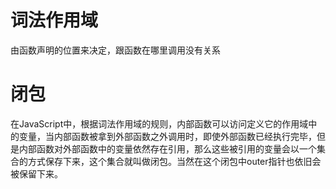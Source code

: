 # 词法作用域
由函数声明的位置来决定，跟函数在哪里调用没有关系

# 闭包
在JavaScript中，根据词法作用域的规则，内部函数可以访问定义它的作用域中的变量，当内部函数被拿到外部函数之外调用时，即使外部函数已经执行完毕，但是内部函数对外部函数中的变量依然存在引用，那么这些被引用的变量会以一个集合的方式保存下来，这个集合就叫做闭包。当然在这个闭包中outer指针也依旧会被保留下来。